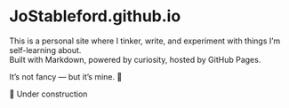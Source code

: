 # JoStableford.github.io
This is a personal site where I tinker, write, and experiment with things I’m self-learning about.  
Built with Markdown, powered by curiosity, hosted by GitHub Pages.

It’s not fancy — but it’s mine. 🚀

🚧 Under construction
